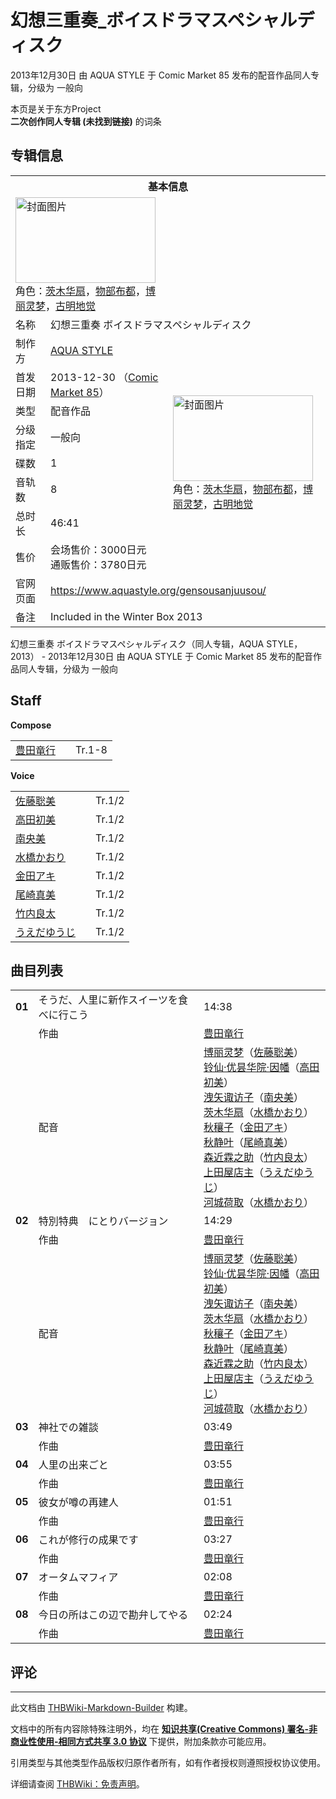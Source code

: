 # 幻想三重奏_ボイスドラマスペシャルディスク

<!-- source html: G:\repos\THBWiki-Markdown-Builder\THBWikiMarkdown\Temp\main\8\83\ns0%3A%E5%B9%BB%E6%83%B3%E4%B8%89%E9%87%8D%E5%A5%8F_%E3%83%9C%E3%82%A4%E3%82%B9%E3%83%89%E3%83%A9%E3%83%9E%E3%82%B9%E3%83%9A%E3%82%B7%E3%83%A3%E3%83%AB%E3%83%87%E3%82%A3%E3%82%B9%E3%82%AF.html -->

2013年12月30日 由 AQUA STYLE 于 Comic Market 85 发布的配音作品同人专辑，分级为 一般向

本页是关于东方Project  
 **二次创作同人专辑 (未找到链接)** 的词条
## 专辑信息

<table><tbody><tr><th colspan="3">基本信息</th></tr><tr><td class="cover-artwork-mobile" colspan="2"><a href="./文件-幻想三重奏_ボイスドラマスペシャルディスク封面.jpg.md" class="image" title="封面图片"><img alt="封面图片" src="https://upload.thwiki.cc/thumb/a/ac/%E5%B9%BB%E6%83%B3%E4%B8%89%E9%87%8D%E5%A5%8F_%E3%83%9C%E3%82%A4%E3%82%B9%E3%83%89%E3%83%A9%E3%83%9E%E3%82%B9%E3%83%9A%E3%82%B7%E3%83%A3%E3%83%AB%E3%83%87%E3%82%A3%E3%82%B9%E3%82%AF%E5%B0%81%E9%9D%A2.jpg/224px-%E5%B9%BB%E6%83%B3%E4%B8%89%E9%87%8D%E5%A5%8F_%E3%83%9C%E3%82%A4%E3%82%B9%E3%83%89%E3%83%A9%E3%83%9E%E3%82%B9%E3%83%9A%E3%82%B7%E3%83%A3%E3%83%AB%E3%83%87%E3%82%A3%E3%82%B9%E3%82%AF%E5%B0%81%E9%9D%A2.jpg" decoding="async" loading="lazy" width="224" height="137" srcset="https://upload.thwiki.cc/thumb/a/ac/%E5%B9%BB%E6%83%B3%E4%B8%89%E9%87%8D%E5%A5%8F_%E3%83%9C%E3%82%A4%E3%82%B9%E3%83%89%E3%83%A9%E3%83%9E%E3%82%B9%E3%83%9A%E3%82%B7%E3%83%A3%E3%83%AB%E3%83%87%E3%82%A3%E3%82%B9%E3%82%AF%E5%B0%81%E9%9D%A2.jpg/336px-%E5%B9%BB%E6%83%B3%E4%B8%89%E9%87%8D%E5%A5%8F_%E3%83%9C%E3%82%A4%E3%82%B9%E3%83%89%E3%83%A9%E3%83%9E%E3%82%B9%E3%83%9A%E3%82%B7%E3%83%A3%E3%83%AB%E3%83%87%E3%82%A3%E3%82%B9%E3%82%AF%E5%B0%81%E9%9D%A2.jpg 1.5x, https://upload.thwiki.cc/thumb/a/ac/%E5%B9%BB%E6%83%B3%E4%B8%89%E9%87%8D%E5%A5%8F_%E3%83%9C%E3%82%A4%E3%82%B9%E3%83%89%E3%83%A9%E3%83%9E%E3%82%B9%E3%83%9A%E3%82%B7%E3%83%A3%E3%83%AB%E3%83%87%E3%82%A3%E3%82%B9%E3%82%AF%E5%B0%81%E9%9D%A2.jpg/448px-%E5%B9%BB%E6%83%B3%E4%B8%89%E9%87%8D%E5%A5%8F_%E3%83%9C%E3%82%A4%E3%82%B9%E3%83%89%E3%83%A9%E3%83%9E%E3%82%B9%E3%83%9A%E3%82%B7%E3%83%A3%E3%83%AB%E3%83%87%E3%82%A3%E3%82%B9%E3%82%AF%E5%B0%81%E9%9D%A2.jpg 2x" data-file-width="600" data-file-height="366"></a><div class="cover-char">角色：<a href="./茨木华扇.md" title="茨木华扇">茨木华扇</a>，<a href="./物部布都.md" title="物部布都">物部布都</a>，<a href="./博丽灵梦.md" title="博丽灵梦">博丽灵梦</a>，<a href="./古明地觉.md" title="古明地觉">古明地觉</a></div></td>
</tr><tr><td class="label">名称</td><td colspan="2"> 幻想三重奏 ボイスドラマスペシャルディスク </td></tr><tr><td class="label">制作方</td><td><a href="./AQUA_STYLE.md" title="AQUA STYLE">AQUA STYLE</a></td><td class="cover-artwork" rowspan="8" style="min-width:224px;"><a href="./文件-幻想三重奏_ボイスドラマスペシャルディスク封面.jpg.md" class="image" title="封面图片"><img alt="封面图片" src="https://upload.thwiki.cc/thumb/a/ac/%E5%B9%BB%E6%83%B3%E4%B8%89%E9%87%8D%E5%A5%8F_%E3%83%9C%E3%82%A4%E3%82%B9%E3%83%89%E3%83%A9%E3%83%9E%E3%82%B9%E3%83%9A%E3%82%B7%E3%83%A3%E3%83%AB%E3%83%87%E3%82%A3%E3%82%B9%E3%82%AF%E5%B0%81%E9%9D%A2.jpg/224px-%E5%B9%BB%E6%83%B3%E4%B8%89%E9%87%8D%E5%A5%8F_%E3%83%9C%E3%82%A4%E3%82%B9%E3%83%89%E3%83%A9%E3%83%9E%E3%82%B9%E3%83%9A%E3%82%B7%E3%83%A3%E3%83%AB%E3%83%87%E3%82%A3%E3%82%B9%E3%82%AF%E5%B0%81%E9%9D%A2.jpg" decoding="async" loading="lazy" width="224" height="137" srcset="https://upload.thwiki.cc/thumb/a/ac/%E5%B9%BB%E6%83%B3%E4%B8%89%E9%87%8D%E5%A5%8F_%E3%83%9C%E3%82%A4%E3%82%B9%E3%83%89%E3%83%A9%E3%83%9E%E3%82%B9%E3%83%9A%E3%82%B7%E3%83%A3%E3%83%AB%E3%83%87%E3%82%A3%E3%82%B9%E3%82%AF%E5%B0%81%E9%9D%A2.jpg/336px-%E5%B9%BB%E6%83%B3%E4%B8%89%E9%87%8D%E5%A5%8F_%E3%83%9C%E3%82%A4%E3%82%B9%E3%83%89%E3%83%A9%E3%83%9E%E3%82%B9%E3%83%9A%E3%82%B7%E3%83%A3%E3%83%AB%E3%83%87%E3%82%A3%E3%82%B9%E3%82%AF%E5%B0%81%E9%9D%A2.jpg 1.5x, https://upload.thwiki.cc/thumb/a/ac/%E5%B9%BB%E6%83%B3%E4%B8%89%E9%87%8D%E5%A5%8F_%E3%83%9C%E3%82%A4%E3%82%B9%E3%83%89%E3%83%A9%E3%83%9E%E3%82%B9%E3%83%9A%E3%82%B7%E3%83%A3%E3%83%AB%E3%83%87%E3%82%A3%E3%82%B9%E3%82%AF%E5%B0%81%E9%9D%A2.jpg/448px-%E5%B9%BB%E6%83%B3%E4%B8%89%E9%87%8D%E5%A5%8F_%E3%83%9C%E3%82%A4%E3%82%B9%E3%83%89%E3%83%A9%E3%83%9E%E3%82%B9%E3%83%9A%E3%82%B7%E3%83%A3%E3%83%AB%E3%83%87%E3%82%A3%E3%82%B9%E3%82%AF%E5%B0%81%E9%9D%A2.jpg 2x" data-file-width="600" data-file-height="366"></a><div class="cover-char">角色：<a href="./茨木华扇.md" title="茨木华扇">茨木华扇</a>，<a href="./物部布都.md" title="物部布都">物部布都</a>，<a href="./博丽灵梦.md" title="博丽灵梦">博丽灵梦</a>，<a href="./古明地觉.md" title="古明地觉">古明地觉</a></div></td>
</tr><tr><td class="label">首发日期</td><td>2013-12-30&#160;（<a href="/展会作品列表?e=Comic+Market%2385">Comic Market 85</a>）</td></tr><tr><td class="label">类型</td><td>配音作品</td></tr><tr><td class="label">分级指定</td><td>一般向</td></tr><tr><td class="label">碟数</td><td>1</td></tr><tr><td class="label">音轨数</td><td>8</td></tr><tr><td class="label">总时长</td><td>46:41</td></tr><tr><td class="label">售价</td><td>会场售价：3000日元<br>通贩售价：3780日元</td></tr>
<tr><td class="label">官网页面</td><td colspan="2"><a rel="nofollow" class="external free" href="https://www.aquastyle.org/gensousanjuusou/">https://www.aquastyle.org/gensousanjuusou/</a></td></tr><tr><td class="label">备注</td><td colspan="2">Included in the Winter Box 2013</td></tr></tbody></table>

幻想三重奏 ボイスドラマスペシャルディスク（同人专辑，AQUA STYLE，2013） - 2013年12月30日 由 AQUA STYLE 于 Comic Market 85 发布的配音作品同人专辑，分级为 一般向
## Staff
  
 **Compose**   

<table><tbody><tr><td><a href="/index.php?title=%E8%B1%8A%E7%94%B0%E7%AB%9C%E8%A1%8C&amp;action=edit&amp;redlink=1" class="new" title="豊田竜行（页面不存在）">豊田竜行</a></td><td></td><td>Tr.1-8</td></tr></tbody></table>

  
 **Voice**   

<table><tbody><tr><td><a href="/index.php?title=%E4%BD%90%E8%97%A4%E8%81%A1%E7%BE%8E&amp;action=edit&amp;redlink=1" class="new" title="佐藤聡美（页面不存在）">佐藤聡美</a></td><td></td><td>Tr.1/2</td></tr><tr><td><a href="/index.php?title=%E9%AB%98%E7%94%B0%E5%88%9D%E7%BE%8E&amp;action=edit&amp;redlink=1" class="new" title="高田初美（页面不存在）">高田初美</a></td><td></td><td>Tr.1/2</td></tr><tr><td><a href="/index.php?title=%E5%8D%97%E5%A4%AE%E7%BE%8E&amp;action=edit&amp;redlink=1" class="new" title="南央美（页面不存在）">南央美</a></td><td></td><td>Tr.1/2</td></tr><tr><td><a href="/index.php?title=%E6%B0%B4%E6%A9%8B%E3%81%8B%E3%81%8A%E3%82%8A&amp;action=edit&amp;redlink=1" class="new" title="水橋かおり（页面不存在）">水橋かおり</a></td><td></td><td>Tr.1/2</td></tr><tr><td><a href="/index.php?title=%E9%87%91%E7%94%B0%E3%82%A2%E3%82%AD&amp;action=edit&amp;redlink=1" class="new" title="金田アキ（页面不存在）">金田アキ</a></td><td></td><td>Tr.1/2</td></tr><tr><td><a href="/index.php?title=%E5%B0%BE%E5%B4%8E%E7%9C%9F%E7%BE%8E&amp;action=edit&amp;redlink=1" class="new" title="尾崎真美（页面不存在）">尾崎真美</a></td><td></td><td>Tr.1/2</td></tr><tr><td><a href="/index.php?title=%E7%AB%B9%E5%86%85%E8%89%AF%E5%A4%AA&amp;action=edit&amp;redlink=1" class="new" title="竹内良太（页面不存在）">竹内良太</a></td><td></td><td>Tr.1/2</td></tr><tr><td><a href="/index.php?title=%E3%81%86%E3%81%88%E3%81%A0%E3%82%86%E3%81%86%E3%81%98&amp;action=edit&amp;redlink=1" class="new" title="うえだゆうじ（页面不存在）">うえだゆうじ</a></td><td></td><td>Tr.1/2</td></tr></tbody></table>


## 曲目列表

<table><tbody><tr><td id="1" class="infoG"><b>01</b></td><td id="そうだ、人里に新作スイーツを食べに行こう" colspan="2" class="title">そうだ、人里に新作スイーツを食べに行こう<span class="thcsearchlinks"><a rel="nofollow" class="external text" href="https://cd.thwiki.cc?arrange=豊田竜行&amp;dub=佐藤聡美，高田初美，南央美，水橋かおり，金田アキ，尾崎真美，竹内良太，うえだゆうじ，水橋かおり&amp;fromwiki=幻想三重奏_ボイスドラマスペシャルディスク"><span title="搜索相似同人曲"></span></a></span></td><td class="time">14:38</td></tr><tr><td class="left"></td><td class="label">作曲</td><td class="text" colspan="2"><a href="/index.php?title=%E8%B1%8A%E7%94%B0%E7%AB%9C%E8%A1%8C&amp;action=edit&amp;redlink=1" class="new" title="豊田竜行（页面不存在）">豊田竜行</a><span class="thcsearchlinks"><a rel="nofollow" class="external text" href="https://cd.thwiki.cc?arrange=，豊田竜行&amp;fromwiki=幻想三重奏_ボイスドラマスペシャルディスク"><span></span></a></span></td></tr><tr><td class="left"></td><td class="label">配音</td><td class="text" colspan="2"><a href="./博丽灵梦.md" title="博丽灵梦">博丽灵梦</a>（<a href="/index.php?title=%E4%BD%90%E8%97%A4%E8%81%A1%E7%BE%8E&amp;action=edit&amp;redlink=1" class="new" title="佐藤聡美（页面不存在）">佐藤聡美</a>）<br><a href="./铃仙·优昙华院·因幡.md" title="铃仙·优昙华院·因幡">铃仙·优昙华院·因幡</a>（<a href="/index.php?title=%E9%AB%98%E7%94%B0%E5%88%9D%E7%BE%8E&amp;action=edit&amp;redlink=1" class="new" title="高田初美（页面不存在）">高田初美</a>）<br><a href="./洩矢诹访子.md" title="洩矢诹访子">洩矢诹访子</a>（<a href="/index.php?title=%E5%8D%97%E5%A4%AE%E7%BE%8E&amp;action=edit&amp;redlink=1" class="new" title="南央美（页面不存在）">南央美</a>）<br><a href="./茨木华扇.md" title="茨木华扇">茨木华扇</a>（<a href="/index.php?title=%E6%B0%B4%E6%A9%8B%E3%81%8B%E3%81%8A%E3%82%8A&amp;action=edit&amp;redlink=1" class="new" title="水橋かおり（页面不存在）">水橋かおり</a>）<br><a href="./秋穰子.md" title="秋穰子">秋穰子</a>（<a href="/index.php?title=%E9%87%91%E7%94%B0%E3%82%A2%E3%82%AD&amp;action=edit&amp;redlink=1" class="new" title="金田アキ（页面不存在）">金田アキ</a>）<br><a href="./秋静叶.md" title="秋静叶">秋静叶</a>（<a href="/index.php?title=%E5%B0%BE%E5%B4%8E%E7%9C%9F%E7%BE%8E&amp;action=edit&amp;redlink=1" class="new" title="尾崎真美（页面不存在）">尾崎真美</a>）<br><a href="./森近霖之助.md" title="森近霖之助">森近霖之助</a>（<a href="/index.php?title=%E7%AB%B9%E5%86%85%E8%89%AF%E5%A4%AA&amp;action=edit&amp;redlink=1" class="new" title="竹内良太（页面不存在）">竹内良太</a>）<br><a href="/index.php?title=%E4%B8%8A%E7%94%B0%E5%B1%8B%E5%BA%97%E4%B8%BB&amp;action=edit&amp;redlink=1" class="new" title="上田屋店主（页面不存在）">上田屋店主</a>（<a href="/index.php?title=%E3%81%86%E3%81%88%E3%81%A0%E3%82%86%E3%81%86%E3%81%98&amp;action=edit&amp;redlink=1" class="new" title="うえだゆうじ（页面不存在）">うえだゆうじ</a>）<br><a href="./河城荷取.md" title="河城荷取">河城荷取</a>（<a href="/index.php?title=%E6%B0%B4%E6%A9%8B%E3%81%8B%E3%81%8A%E3%82%8A&amp;action=edit&amp;redlink=1" class="new" title="水橋かおり（页面不存在）">水橋かおり</a>）<span class="thcsearchlinks"><a rel="nofollow" class="external text" href="https://cd.thwiki.cc?dub=佐藤聡美，高田初美，南央美，水橋かおり，金田アキ，尾崎真美，竹内良太，うえだゆうじ，水橋かおり&amp;fromwiki=幻想三重奏_ボイスドラマスペシャルディスク"><span></span></a></span></td></tr>
<tr><td id="2" class="infoG"><b>02</b></td><td id="特別特典_にとりバージョン" colspan="2" class="title">特別特典　にとりバージョン<span class="thcsearchlinks"><a rel="nofollow" class="external text" href="https://cd.thwiki.cc?arrange=豊田竜行&amp;dub=佐藤聡美，高田初美，南央美，水橋かおり，金田アキ，尾崎真美，竹内良太，うえだゆうじ，水橋かおり&amp;fromwiki=幻想三重奏_ボイスドラマスペシャルディスク"><span title="搜索相似同人曲"></span></a></span></td><td class="time">14:29</td></tr><tr><td class="left"></td><td class="label">作曲</td><td class="text" colspan="2"><a href="/index.php?title=%E8%B1%8A%E7%94%B0%E7%AB%9C%E8%A1%8C&amp;action=edit&amp;redlink=1" class="new" title="豊田竜行（页面不存在）">豊田竜行</a><span class="thcsearchlinks"><a rel="nofollow" class="external text" href="https://cd.thwiki.cc?arrange=，豊田竜行&amp;fromwiki=幻想三重奏_ボイスドラマスペシャルディスク"><span></span></a></span></td></tr><tr><td class="left"></td><td class="label">配音</td><td class="text" colspan="2"><a href="./博丽灵梦.md" title="博丽灵梦">博丽灵梦</a>（<a href="/index.php?title=%E4%BD%90%E8%97%A4%E8%81%A1%E7%BE%8E&amp;action=edit&amp;redlink=1" class="new" title="佐藤聡美（页面不存在）">佐藤聡美</a>）<br><a href="./铃仙·优昙华院·因幡.md" title="铃仙·优昙华院·因幡">铃仙·优昙华院·因幡</a>（<a href="/index.php?title=%E9%AB%98%E7%94%B0%E5%88%9D%E7%BE%8E&amp;action=edit&amp;redlink=1" class="new" title="高田初美（页面不存在）">高田初美</a>）<br><a href="./洩矢诹访子.md" title="洩矢诹访子">洩矢诹访子</a>（<a href="/index.php?title=%E5%8D%97%E5%A4%AE%E7%BE%8E&amp;action=edit&amp;redlink=1" class="new" title="南央美（页面不存在）">南央美</a>）<br><a href="./茨木华扇.md" title="茨木华扇">茨木华扇</a>（<a href="/index.php?title=%E6%B0%B4%E6%A9%8B%E3%81%8B%E3%81%8A%E3%82%8A&amp;action=edit&amp;redlink=1" class="new" title="水橋かおり（页面不存在）">水橋かおり</a>）<br><a href="./秋穰子.md" title="秋穰子">秋穰子</a>（<a href="/index.php?title=%E9%87%91%E7%94%B0%E3%82%A2%E3%82%AD&amp;action=edit&amp;redlink=1" class="new" title="金田アキ（页面不存在）">金田アキ</a>）<br><a href="./秋静叶.md" title="秋静叶">秋静叶</a>（<a href="/index.php?title=%E5%B0%BE%E5%B4%8E%E7%9C%9F%E7%BE%8E&amp;action=edit&amp;redlink=1" class="new" title="尾崎真美（页面不存在）">尾崎真美</a>）<br><a href="./森近霖之助.md" title="森近霖之助">森近霖之助</a>（<a href="/index.php?title=%E7%AB%B9%E5%86%85%E8%89%AF%E5%A4%AA&amp;action=edit&amp;redlink=1" class="new" title="竹内良太（页面不存在）">竹内良太</a>）<br><a href="/index.php?title=%E4%B8%8A%E7%94%B0%E5%B1%8B%E5%BA%97%E4%B8%BB&amp;action=edit&amp;redlink=1" class="new" title="上田屋店主（页面不存在）">上田屋店主</a>（<a href="/index.php?title=%E3%81%86%E3%81%88%E3%81%A0%E3%82%86%E3%81%86%E3%81%98&amp;action=edit&amp;redlink=1" class="new" title="うえだゆうじ（页面不存在）">うえだゆうじ</a>）<br><a href="./河城荷取.md" title="河城荷取">河城荷取</a>（<a href="/index.php?title=%E6%B0%B4%E6%A9%8B%E3%81%8B%E3%81%8A%E3%82%8A&amp;action=edit&amp;redlink=1" class="new" title="水橋かおり（页面不存在）">水橋かおり</a>）<span class="thcsearchlinks"><a rel="nofollow" class="external text" href="https://cd.thwiki.cc?dub=佐藤聡美，高田初美，南央美，水橋かおり，金田アキ，尾崎真美，竹内良太，うえだゆうじ，水橋かおり&amp;fromwiki=幻想三重奏_ボイスドラマスペシャルディスク"><span></span></a></span></td></tr>
<tr><td id="3" class="infoYL"><b>03</b></td><td id="神社での雑談" colspan="2" class="title">神社での雑談<span class="thcsearchlinks"><a rel="nofollow" class="external text" href="https://cd.thwiki.cc?arrange=豊田竜行&amp;fromwiki=幻想三重奏_ボイスドラマスペシャルディスク"><span title="搜索相似同人曲"></span></a></span></td><td class="time">03:49</td></tr><tr><td class="left"></td><td class="label">作曲</td><td class="text" colspan="2"><a href="/index.php?title=%E8%B1%8A%E7%94%B0%E7%AB%9C%E8%A1%8C&amp;action=edit&amp;redlink=1" class="new" title="豊田竜行（页面不存在）">豊田竜行</a><span class="thcsearchlinks"><a rel="nofollow" class="external text" href="https://cd.thwiki.cc?arrange=，豊田竜行&amp;fromwiki=幻想三重奏_ボイスドラマスペシャルディスク"><span></span></a></span></td></tr>
<tr><td id="4" class="infoYL"><b>04</b></td><td id="人里の出来ごと" colspan="2" class="title">人里の出来ごと<span class="thcsearchlinks"><a rel="nofollow" class="external text" href="https://cd.thwiki.cc?arrange=豊田竜行&amp;fromwiki=幻想三重奏_ボイスドラマスペシャルディスク"><span title="搜索相似同人曲"></span></a></span></td><td class="time">03:55</td></tr><tr><td class="left"></td><td class="label">作曲</td><td class="text" colspan="2"><a href="/index.php?title=%E8%B1%8A%E7%94%B0%E7%AB%9C%E8%A1%8C&amp;action=edit&amp;redlink=1" class="new" title="豊田竜行（页面不存在）">豊田竜行</a><span class="thcsearchlinks"><a rel="nofollow" class="external text" href="https://cd.thwiki.cc?arrange=，豊田竜行&amp;fromwiki=幻想三重奏_ボイスドラマスペシャルディスク"><span></span></a></span></td></tr>
<tr><td id="5" class="infoYL"><b>05</b></td><td id="彼女が噂の再建人" colspan="2" class="title">彼女が噂の再建人<span class="thcsearchlinks"><a rel="nofollow" class="external text" href="https://cd.thwiki.cc?arrange=豊田竜行&amp;fromwiki=幻想三重奏_ボイスドラマスペシャルディスク"><span title="搜索相似同人曲"></span></a></span></td><td class="time">01:51</td></tr><tr><td class="left"></td><td class="label">作曲</td><td class="text" colspan="2"><a href="/index.php?title=%E8%B1%8A%E7%94%B0%E7%AB%9C%E8%A1%8C&amp;action=edit&amp;redlink=1" class="new" title="豊田竜行（页面不存在）">豊田竜行</a><span class="thcsearchlinks"><a rel="nofollow" class="external text" href="https://cd.thwiki.cc?arrange=，豊田竜行&amp;fromwiki=幻想三重奏_ボイスドラマスペシャルディスク"><span></span></a></span></td></tr>
<tr><td id="6" class="infoYL"><b>06</b></td><td id="これが修行の成果です" colspan="2" class="title">これが修行の成果です<span class="thcsearchlinks"><a rel="nofollow" class="external text" href="https://cd.thwiki.cc?arrange=豊田竜行&amp;fromwiki=幻想三重奏_ボイスドラマスペシャルディスク"><span title="搜索相似同人曲"></span></a></span></td><td class="time">03:27</td></tr><tr><td class="left"></td><td class="label">作曲</td><td class="text" colspan="2"><a href="/index.php?title=%E8%B1%8A%E7%94%B0%E7%AB%9C%E8%A1%8C&amp;action=edit&amp;redlink=1" class="new" title="豊田竜行（页面不存在）">豊田竜行</a><span class="thcsearchlinks"><a rel="nofollow" class="external text" href="https://cd.thwiki.cc?arrange=，豊田竜行&amp;fromwiki=幻想三重奏_ボイスドラマスペシャルディスク"><span></span></a></span></td></tr>
<tr><td id="7" class="infoYL"><b>07</b></td><td id="オータムマフィア" colspan="2" class="title">オータムマフィア<span class="thcsearchlinks"><a rel="nofollow" class="external text" href="https://cd.thwiki.cc?arrange=豊田竜行&amp;fromwiki=幻想三重奏_ボイスドラマスペシャルディスク"><span title="搜索相似同人曲"></span></a></span></td><td class="time">02:08</td></tr><tr><td class="left"></td><td class="label">作曲</td><td class="text" colspan="2"><a href="/index.php?title=%E8%B1%8A%E7%94%B0%E7%AB%9C%E8%A1%8C&amp;action=edit&amp;redlink=1" class="new" title="豊田竜行（页面不存在）">豊田竜行</a><span class="thcsearchlinks"><a rel="nofollow" class="external text" href="https://cd.thwiki.cc?arrange=，豊田竜行&amp;fromwiki=幻想三重奏_ボイスドラマスペシャルディスク"><span></span></a></span></td></tr>
<tr><td id="8" class="infoYL"><b>08</b></td><td id="今日の所はこの辺で勘弁してやる" colspan="2" class="title">今日の所はこの辺で勘弁してやる<span class="thcsearchlinks"><a rel="nofollow" class="external text" href="https://cd.thwiki.cc?arrange=豊田竜行&amp;fromwiki=幻想三重奏_ボイスドラマスペシャルディスク"><span title="搜索相似同人曲"></span></a></span></td><td class="time">02:24</td></tr><tr><td class="left"></td><td class="label">作曲</td><td class="text" colspan="2"><a href="/index.php?title=%E8%B1%8A%E7%94%B0%E7%AB%9C%E8%A1%8C&amp;action=edit&amp;redlink=1" class="new" title="豊田竜行（页面不存在）">豊田竜行</a><span class="thcsearchlinks"><a rel="nofollow" class="external text" href="https://cd.thwiki.cc?arrange=，豊田竜行&amp;fromwiki=幻想三重奏_ボイスドラマスペシャルディスク"><span></span></a></span></td></tr></tbody></table>


## 评论




---

此文档由 [THBWiki-Markdown-Builder](https://github.com/Delsin-Yu/THBWiki-Markdown-Builder) 构建。

文档中的所有内容除特殊注明外，均在 [**知识共享(Creative Commons) 署名-非商业性使用-相同方式共享 3.0 协议**](https://creativecommons.org/licenses/by-sa/3.0/deed.zh-hans) 下提供，附加条款亦可能应用。

引用类型与其他类型作品版权归原作者所有，如有作者授权则遵照授权协议使用。

详细请查阅 [THBWiki：免责声明](https://thbwiki.cc/THBWiki:%E5%85%8D%E8%B4%A3%E5%A3%B0%E6%98%8E)。

